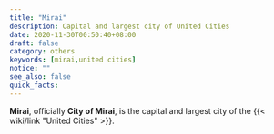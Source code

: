 ```yaml
---
title: "Mirai"
description: Capital and largest city of United Cities
date: 2020-11-30T00:50:40+08:00
draft: false
category: others
keywords: [mirai,united cities]
notice: ""
see_also: false
quick_facts:
---
```


**Mirai**, officially **City of Mirai**, is the capital and largest city of the {{< wiki/link "United Cities" >}}.